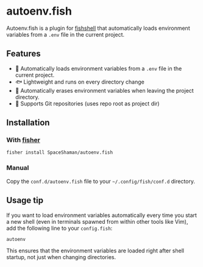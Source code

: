# autoenv.fish

Autoenv.fish is a plugin for [fishshell](https://fishshell.com/) that automatically loads environment variables from a `.env` file in the current project.

## Features

- 🔁 Automatically loads environment variables from a `.env` file in the current project.
- 🐟 Lightweight and runs on every directory change
- 🔻 Automatically erases environment variables when leaving the project directory.
- 🐙 Supports Git repositories (uses repo root as project dir)

## Installation

### With [fisher](https://github.com/jorgebucaran/fisher)

```fish
fisher install SpaceShaman/autoenv.fish
```

### Manual

Copy the `conf.d/autoenv.fish` file to your `~/.config/fish/conf.d` directory.

## Usage tip

If you want to load environment variables automatically every time you start a new shell (even in terminals spawned from within other tools like Vim), add the following line to your `config.fish`:

```fish
autoenv
```

This ensures that the environment variables are loaded right after shell startup, not just when changing directories.
